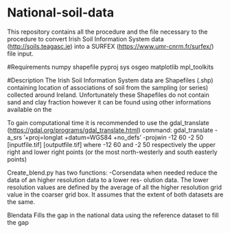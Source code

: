 # National-soil-data

This repository contains all the procedure and the file necessary to the procedure to convert Irish Soil Information System data (http://soils.teagasc.ie) into a SURFEX (https://www.umr-cnrm.fr/surfex/) file input.


#Requirements
numpy
shapefile
pyproj
sys
osgeo
matplotlib
mpl_toolkits

#Description
The Irish Soil Information System data are Shapefiles (.shp) containing location of associations of soil from the sampling (or series) collected around Ireland. Unfortunately these Shapefiles do not contain sand and clay fraction however it can be found using other informations available on the 


To gain computational time it is recommended to use the gdal_translate (https://gdal.org/programs/gdal_translate.html) command:
gdal_translate -a_srs ’+proj=longlat +datum=WGS84 +no_defs’ -projwin -12 60 -2 50 [inputfile.tif] [outputfile.tif] 
where -12 60 and -2 50 respectively the upper right and lower right points (or the most north-westerly and
south easterly points)



Create_blend.py has two functions:
-Corsendata when needed reduce the data of an higher resolution data to a lower res-
olution data. The lower resolution values are defined by the average of all the higher
resolution grid value in the coarser grid box. It assumes that the extent of both datasets
are the same.

Blendata Fills the gap in the national data using the reference dataset to fill the gap
